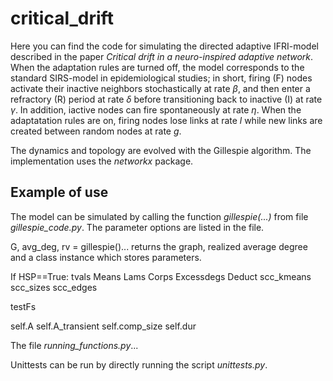 # critical_drift
Here you can find the code for simulating the directed adaptive IFRI-model described in the paper *Critical drift in a neuro-inspired adaptive network*.  When the adaptation rules are turned off, the model corresponds to the standard SIRS-model in epidemiological studies; in short, firing (F) nodes activate their inactive neighbors stochastically at rate $\beta$, and then enter a refractory (R) period at rate $\delta$ before transitioning back to inactive (I) at rate $\gamma$. In addition, iactive nodes can fire spontaneously at rate $\eta$. When the adaptatation rules are on, firing nodes lose links at rate *l* while new links are created between random nodes at rate *g*. 

The dynamics and topology are evolved with the Gillespie algorithm. The implementation uses the *networkx* package.

## Example of use

The model can be simulated by calling the function *gillespie(...)* from file *gillespie_code.py*. The parameter options are listed in the file. 

G, avg_deg, rv = gillespie()...
returns the graph, realized average degree and a class instance which stores parameters. 

If HSP==True:
tvals
Means
Lams
Corps
Excessdegs
Deduct
scc_kmeans
scc_sizes
scc_edges

testFs

self.A
self.A_transient
self.comp_size
self.dur


The file *running_functions.py*...

Unittests can be run by directly running the script *unittests.py*.
